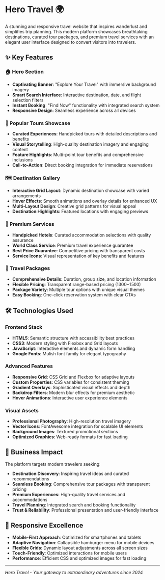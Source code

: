 # Hero Travel 🌍

A stunning and responsive travel website that inspires wanderlust and simplifies trip planning. This modern platform showcases breathtaking destinations, curated tour packages, and premium travel services with an elegant user interface designed to convert visitors into travelers.

## ✨ Key Features

### 🏠 Hero Section
- **Captivating Banner**: "Explore Your Travel" with immersive background imagery
- **Smart Search Interface**: Interactive destination, date, and flight selection filters
- **Instant Booking**: "Find Now" functionality with integrated search system
- **Responsive Design**: Seamless experience across all devices

### 🌟 Popular Tours Showcase
- **Curated Experiences**: Handpicked tours with detailed descriptions and benefits
- **Visual Storytelling**: High-quality destination imagery and engaging content
- **Feature Highlights**: Multi-point tour benefits and comprehensive inclusions
- **Call-to-Action**: Direct booking integration for immediate reservations

### 🗺️ Destination Gallery
- **Interactive Grid Layout**: Dynamic destination showcase with varied arrangements
- **Hover Effects**: Smooth animations and overlay details for enhanced UX
- **Multi-Layout Design**: Creative grid patterns for visual appeal
- **Destination Highlights**: Featured locations with engaging previews

### 🎯 Premium Services
- **Handpicked Hotels**: Curated accommodation selections with quality assurance
- **World Class Service**: Premium travel experience guarantee
- **Best Price Guarantee**: Competitive pricing with transparent costs
- **Service Icons**: Visual representation of key benefits and features

### 💼 Travel Packages
- **Comprehensive Details**: Duration, group size, and location information
- **Flexible Pricing**: Transparent range-based pricing ($1300-$1500)
- **Package Variety**: Multiple tour options with unique visual themes
- **Easy Booking**: One-click reservation system with clear CTAs

## 🛠️ Technologies Used

### Frontend Stack
- **HTML5**: Semantic structure with accessibility best practices
- **CSS3**: Modern styling with Flexbox and Grid layouts
- **JavaScript**: Interactive elements and dynamic form handling
- **Google Fonts**: Mulish font family for elegant typography

### Advanced Features
- **Responsive Grid**: CSS Grid and Flexbox for adaptive layouts
- **Custom Properties**: CSS variables for consistent theming
- **Gradient Overlays**: Sophisticated visual effects and depth
- **Backdrop Filters**: Modern blur effects for premium aesthetic
- **Hover Animations**: Interactive user experience elements

### Visual Assets
- **Professional Photography**: High-resolution travel imagery
- **Vector Icons**: FontAwesome integration for scalable UI elements
- **Background Images**: Textured promotional sections
- **Optimized Graphics**: Web-ready formats for fast loading

## 🚀 Business Impact

The platform targets modern travelers seeking:
- **Destination Discovery**: Inspiring travel ideas and curated recommendations
- **Seamless Booking**: Comprehensive tour packages with transparent pricing
- **Premium Experiences**: High-quality travel services and accommodations
- **Travel Planning**: Integrated search and booking functionality
- **Trust & Reliability**: Professional presentation and user-friendly interface

## 📱 Responsive Excellence

- **Mobile-First Approach**: Optimized for smartphones and tablets
- **Adaptive Navigation**: Collapsible hamburger menu for mobile devices
- **Flexible Grids**: Dynamic layout adjustments across all screen sizes
- **Touch-Friendly**: Optimized interactions for mobile users
- **Performance**: Efficient CSS and optimized images for fast loading

---

*Hero Travel - Your gateway to extraordinary adventures since 2024*